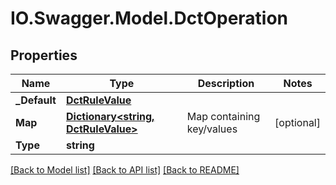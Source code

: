 # IO.Swagger.Model.DctOperation
## Properties

Name | Type | Description | Notes
------------ | ------------- | ------------- | -------------
**_Default** | [**DctRuleValue**](DctRuleValue.md) |  | 
**Map** | [**Dictionary&lt;string, DctRuleValue&gt;**](DctRuleValue.md) | Map containing key/values | [optional] 
**Type** | **string** |  | 

[[Back to Model list]](../README.md#documentation-for-models) [[Back to API list]](../README.md#documentation-for-api-endpoints) [[Back to README]](../README.md)

